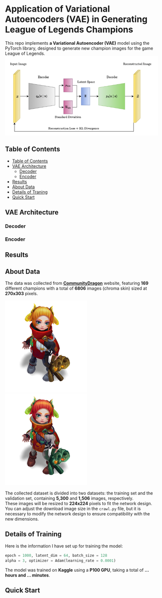 # Application of Variational Autoencoders (VAE) in Generating League of Legends Champions
This repo implements **a Variational Autoencoder (VAE)** model using the PyTorch library, designed to generate new champion images for the game League of Legends. 
![VAE Architecture](./images/VAE_arch.png) <!-- https://medium.com/@rushikesh.shende/autoencoders-variational-autoencoders-vae-and-%CE%B2-vae-ceba9998773d -->
## Table of Contents
* [Table of Contents](#table-of-contents)
* [VAE Architecture](#vae-architecture)
    + [Decoder](#decoder)
    + [Encoder](#encoder)
* [Results](#results)
* [About Data](#about-data)
* [Details of Traning](#details-of-training)
* [Quick Start](#quick-start)

## VAE Architecture

### Decoder

### Encoder

## Results

## About Data
The data was collected from [**CommunityDragon**](https://www.communitydragon.org/) website, featuring **169** different champions with a total of **6806** images (chroma skin) sized at **270x303** pixels. 

![Image 1](./data/train/1_13.png) ![Image 2](./data/train/1_14.png)

The collected dataset is divided into two datasets: the training set and the validation set, containing **5,300** and **1,506** images, respectively.  
These images will be resized to **224x224** pixels to fit the network design. You can adjust the download image size in the `crawl.py` file, but it is necessary to modify the network design to ensure compatibility with the new dimensions.

## Details of Training
Here is the information I have set up for training the model:
```python
epoch = 1000, latent_dim = 64, batch_size = 128
alpha = 3, optimizer = Adam(learning_rate = 0.0001)
```
The model was trained on **Kaggle** using a **P100 GPU**, taking a total of **... hours and ... minutes**.
## Quick Start